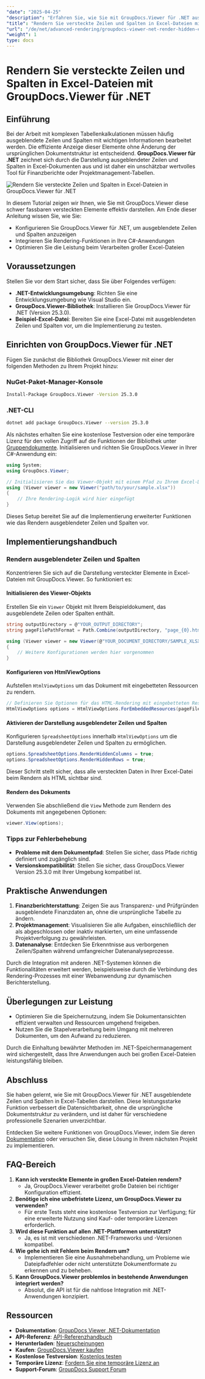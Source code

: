 ```yaml
---
"date": "2025-04-25"
"description": "Erfahren Sie, wie Sie mit GroupDocs.Viewer für .NET ausgeblendete Zeilen und Spalten in Excel-Dateien darstellen. Verbessern Sie die Datensichtbarkeit effizient, ohne die Dokumentstruktur zu verändern."
"title": "Rendern Sie versteckte Zeilen und Spalten in Excel-Dateien mit GroupDocs.Viewer für .NET – Erweiterte Anleitung"
"url": "/de/net/advanced-rendering/groupdocs-viewer-net-render-hidden-excel-rows-columns/"
"weight": 1
type: docs
---
```

# Rendern Sie versteckte Zeilen und Spalten in Excel-Dateien mit GroupDocs.Viewer für .NET

## Einführung

Bei der Arbeit mit komplexen Tabellenkalkulationen müssen häufig ausgeblendete Zeilen und Spalten mit wichtigen Informationen bearbeitet werden. Die effiziente Anzeige dieser Elemente ohne Änderung der ursprünglichen Dokumentstruktur ist entscheidend. **GroupDocs.Viewer für .NET** zeichnet sich durch die Darstellung ausgeblendeter Zeilen und Spalten in Excel-Dokumenten aus und ist daher ein unschätzbar wertvolles Tool für Finanzberichte oder Projektmanagement-Tabellen.

![Rendern Sie versteckte Zeilen und Spalten in Excel-Dateien in GroupDocs.Viewer für .NET](/viewer/advanced-rendering/render-hidden-rows-columns-excel-files-img.png)

In diesem Tutorial zeigen wir Ihnen, wie Sie mit GroupDocs.Viewer diese schwer fassbaren versteckten Elemente effektiv darstellen. Am Ende dieser Anleitung wissen Sie, wie Sie:
- Konfigurieren Sie GroupDocs.Viewer für .NET, um ausgeblendete Zeilen und Spalten anzuzeigen
- Integrieren Sie Rendering-Funktionen in Ihre C#-Anwendungen
- Optimieren Sie die Leistung beim Verarbeiten großer Excel-Dateien

## Voraussetzungen

Stellen Sie vor dem Start sicher, dass Sie über Folgendes verfügen:
- **.NET-Entwicklungsumgebung**: Richten Sie eine Entwicklungsumgebung wie Visual Studio ein.
- **GroupDocs.Viewer-Bibliothek**: Installieren Sie GroupDocs.Viewer für .NET (Version 25.3.0).
- **Beispiel-Excel-Datei**: Bereiten Sie eine Excel-Datei mit ausgeblendeten Zeilen und Spalten vor, um die Implementierung zu testen.

## Einrichten von GroupDocs.Viewer für .NET

Fügen Sie zunächst die Bibliothek GroupDocs.Viewer mit einer der folgenden Methoden zu Ihrem Projekt hinzu:

### NuGet-Paket-Manager-Konsole

```bash
Install-Package GroupDocs.Viewer -Version 25.3.0
```

### .NET-CLI

```bash
dotnet add package GroupDocs.Viewer --version 25.3.0
```

Als nächstes erhalten Sie eine kostenlose Testversion oder eine temporäre Lizenz für den vollen Zugriff auf die Funktionen der Bibliothek unter [Gruppendokumente](https://purchase.groupdocs.com/temporary-license/). Initialisieren und richten Sie GroupDocs.Viewer in Ihrer C#-Anwendung ein:

```csharp
using System;
using GroupDocs.Viewer;

// Initialisieren Sie das Viewer-Objekt mit einem Pfad zu Ihrem Excel-Dokument
using (Viewer viewer = new Viewer("path/to/your/sample.xlsx"))
{
    // Ihre Rendering-Logik wird hier eingefügt
}
```

Dieses Setup bereitet Sie auf die Implementierung erweiterter Funktionen wie das Rendern ausgeblendeter Zeilen und Spalten vor.

## Implementierungshandbuch

### Rendern ausgeblendeter Zeilen und Spalten

Konzentrieren Sie sich auf die Darstellung versteckter Elemente in Excel-Dateien mit GroupDocs.Viewer. So funktioniert es:

#### Initialisieren des Viewer-Objekts

Erstellen Sie ein `Viewer` Objekt mit Ihrem Beispieldokument, das ausgeblendete Zeilen oder Spalten enthält.

```csharp
string outputDirectory = @"YOUR_OUTPUT_DIRECTORY";
string pageFilePathFormat = Path.Combine(outputDirectory, "page_{0}.html");

using (Viewer viewer = new Viewer(@"YOUR_DOCUMENT_DIRECTORY/SAMPLE_XLSX_WITH_HIDDEN_ROW_AND_COLUMN"))
{
    // Weitere Konfigurationen werden hier vorgenommen
}
```

#### Konfigurieren von HtmlViewOptions

Aufstellen `HtmlViewOptions` um das Dokument mit eingebetteten Ressourcen zu rendern.

```csharp
// Definieren Sie Optionen für das HTML-Rendering mit eingebetteten Ressourcen
HtmlViewOptions options = HtmlViewOptions.ForEmbeddedResources(pageFilePathFormat);
```

#### Aktivieren der Darstellung ausgeblendeter Zeilen und Spalten

Konfigurieren `SpreadsheetOptions` innerhalb `HtmlViewOptions` um die Darstellung ausgeblendeter Zeilen und Spalten zu ermöglichen.

```csharp
options.SpreadsheetOptions.RenderHiddenColumns = true;
options.SpreadsheetOptions.RenderHiddenRows = true;
```

Dieser Schritt stellt sicher, dass alle versteckten Daten in Ihrer Excel-Datei beim Rendern als HTML sichtbar sind.

#### Rendern des Dokuments

Verwenden Sie abschließend die `View` Methode zum Rendern des Dokuments mit angegebenen Optionen:

```csharp
viewer.View(options);
```

### Tipps zur Fehlerbehebung

- **Probleme mit dem Dokumentpfad**: Stellen Sie sicher, dass Pfade richtig definiert und zugänglich sind.
- **Versionskompatibilität**: Stellen Sie sicher, dass GroupDocs.Viewer Version 25.3.0 mit Ihrer Umgebung kompatibel ist.

## Praktische Anwendungen

1. **Finanzberichterstattung**: Zeigen Sie aus Transparenz- und Prüfgründen ausgeblendete Finanzdaten an, ohne die ursprüngliche Tabelle zu ändern.
2. **Projektmanagement**: Visualisieren Sie alle Aufgaben, einschließlich der als abgeschlossen oder inaktiv markierten, um eine umfassende Projektverfolgung zu gewährleisten.
3. **Datenanalyse**: Entdecken Sie Erkenntnisse aus verborgenen Zeilen/Spalten während umfangreicher Datenanalyseprozesse.

Durch die Integration mit anderen .NET-Systemen können die Funktionalitäten erweitert werden, beispielsweise durch die Verbindung des Rendering-Prozesses mit einer Webanwendung zur dynamischen Berichterstellung.

## Überlegungen zur Leistung

- Optimieren Sie die Speichernutzung, indem Sie Dokumentansichten effizient verwalten und Ressourcen umgehend freigeben.
- Nutzen Sie die Stapelverarbeitung beim Umgang mit mehreren Dokumenten, um den Aufwand zu reduzieren.

Durch die Einhaltung bewährter Methoden im .NET-Speichermanagement wird sichergestellt, dass Ihre Anwendungen auch bei großen Excel-Dateien leistungsfähig bleiben.

## Abschluss

Sie haben gelernt, wie Sie mit GroupDocs.Viewer für .NET ausgeblendete Zeilen und Spalten in Excel-Tabellen darstellen. Diese leistungsstarke Funktion verbessert die Datensichtbarkeit, ohne die ursprüngliche Dokumentstruktur zu verändern, und ist daher für verschiedene professionelle Szenarien unverzichtbar.

Entdecken Sie weitere Funktionen von GroupDocs.Viewer, indem Sie deren [Dokumentation](https://docs.groupdocs.com/viewer/net/) oder versuchen Sie, diese Lösung in Ihrem nächsten Projekt zu implementieren.

## FAQ-Bereich

1. **Kann ich versteckte Elemente in großen Excel-Dateien rendern?**
   - Ja, GroupDocs.Viewer verarbeitet große Dateien bei richtiger Konfiguration effizient.
2. **Benötige ich eine unbefristete Lizenz, um GroupDocs.Viewer zu verwenden?**
   - Für erste Tests steht eine kostenlose Testversion zur Verfügung; für eine erweiterte Nutzung sind Kauf- oder temporäre Lizenzen erforderlich.
3. **Wird diese Funktion auf allen .NET-Plattformen unterstützt?**
   - Ja, es ist mit verschiedenen .NET-Frameworks und -Versionen kompatibel.
4. **Wie gehe ich mit Fehlern beim Rendern um?**
   - Implementieren Sie eine Ausnahmebehandlung, um Probleme wie Dateipfadfehler oder nicht unterstützte Dokumentformate zu erkennen und zu beheben.
5. **Kann GroupDocs.Viewer problemlos in bestehende Anwendungen integriert werden?**
   - Absolut, die API ist für die nahtlose Integration mit .NET-Anwendungen konzipiert.

## Ressourcen

- **Dokumentation**: [GroupDocs Viewer .NET-Dokumentation](https://docs.groupdocs.com/viewer/net/)
- **API-Referenz**: [API-Referenzhandbuch](https://reference.groupdocs.com/viewer/net/)
- **Herunterladen**: [Neuerscheinungen](https://releases.groupdocs.com/viewer/net/)
- **Kaufen**: [GroupDocs.Viewer kaufen](https://purchase.groupdocs.com/buy)
- **Kostenlose Testversion**: [Kostenlos testen](https://releases.groupdocs.com/viewer/net/)
- **Temporäre Lizenz**: [Fordern Sie eine temporäre Lizenz an](https://purchase.groupdocs.com/temporary-license/)
- **Support-Forum**: [GroupDocs Support Forum](https://forum.groupdocs.com/c/viewer/9)